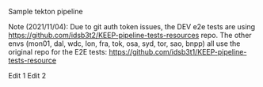 Sample tekton pipeline

Note (2021/11/04): Due to git auth token issues, the DEV e2e tests are using https://github.com/idsb3t2/KEEP-pipeline-tests-resources repo.
The other envs (mon01, dal, wdc, lon, fra, tok, osa, syd, tor, sao, bnpp) all use the original repo for the E2E tests: https://github.com/idsb3t1/KEEP-pipeline-tests-resource

Edit 1
Edit 2
